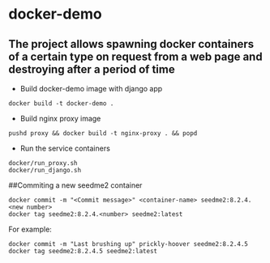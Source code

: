 # docker-demo

## The project allows spawning docker containers of a certain type on request from a web page and destroying after a period of time

- Build docker-demo image with django app

```docker build -t docker-demo .```

- Build nginx proxy image

```pushd proxy && docker build -t nginx-proxy . && popd```

- Run the service containers

```
docker/run_proxy.sh
docker/run_django.sh
```

##Commiting a new seedme2 container
```
docker commit -m "<Commit message>" <container-name> seedme2:8.2.4.<new number>
docker tag seedme2:8.2.4.<number> seedme2:latest

```

For example:

```
docker commit -m "Last brushing up" prickly-hoover seedme2:8.2.4.5
docker tag seedme2:8.2.4.5 seedme2:latest
```
